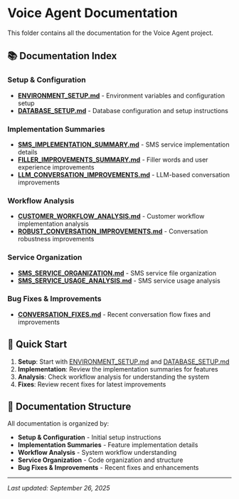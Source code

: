 # Voice Agent Documentation

This folder contains all the documentation for the Voice Agent project.

## 📚 **Documentation Index**

### **Setup & Configuration**
- **[ENVIRONMENT_SETUP.md](ENVIRONMENT_SETUP.md)** - Environment variables and configuration setup
- **[DATABASE_SETUP.md](DATABASE_SETUP.md)** - Database configuration and setup instructions

### **Implementation Summaries**
- **[SMS_IMPLEMENTATION_SUMMARY.md](SMS_IMPLEMENTATION_SUMMARY.md)** - SMS service implementation details
- **[FILLER_IMPROVEMENTS_SUMMARY.md](FILLER_IMPROVEMENTS_SUMMARY.md)** - Filler words and user experience improvements
- **[LLM_CONVERSATION_IMPROVEMENTS.md](LLM_CONVERSATION_IMPROVEMENTS.md)** - LLM-based conversation improvements

### **Workflow Analysis**
- **[CUSTOMER_WORKFLOW_ANALYSIS.md](CUSTOMER_WORKFLOW_ANALYSIS.md)** - Customer workflow implementation analysis
- **[ROBUST_CONVERSATION_IMPROVEMENTS.md](ROBUST_CONVERSATION_IMPROVEMENTS.md)** - Conversation robustness improvements

### **Service Organization**
- **[SMS_SERVICE_ORGANIZATION.md](SMS_SERVICE_ORGANIZATION.md)** - SMS service file organization
- **[SMS_SERVICE_USAGE_ANALYSIS.md](SMS_SERVICE_USAGE_ANALYSIS.md)** - SMS service usage analysis

### **Bug Fixes & Improvements**
- **[CONVERSATION_FIXES.md](CONVERSATION_FIXES.md)** - Recent conversation flow fixes and improvements

## 🚀 **Quick Start**

1. **Setup**: Start with [ENVIRONMENT_SETUP.md](ENVIRONMENT_SETUP.md) and [DATABASE_SETUP.md](DATABASE_SETUP.md)
2. **Implementation**: Review the implementation summaries for features
3. **Analysis**: Check workflow analysis for understanding the system
4. **Fixes**: Review recent fixes for latest improvements

## 📝 **Documentation Structure**

All documentation is organized by:
- **Setup & Configuration** - Initial setup instructions
- **Implementation Summaries** - Feature implementation details
- **Workflow Analysis** - System workflow understanding
- **Service Organization** - Code organization and structure
- **Bug Fixes & Improvements** - Recent fixes and enhancements

---

*Last updated: September 26, 2025*